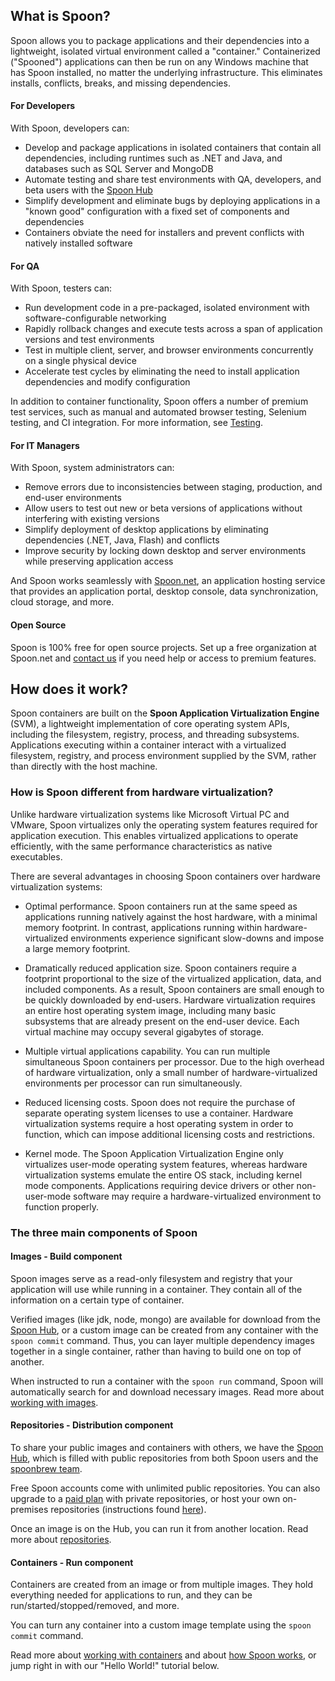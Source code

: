 ## What is Spoon?

Spoon allows you to package applications and their dependencies into a lightweight, isolated virtual environment called a "container." Containerized ("Spooned") applications can then be run on any Windows machine that has Spoon installed, no matter the underlying infrastructure. This eliminates installs, conflicts, breaks, and missing dependencies.

#### For Developers

With Spoon, developers can:

- Develop and package applications in isolated containers that contain all dependencies, including runtimes such as .NET and Java, and databases such as SQL Server and MongoDB
- Automate testing and share test environments with QA, developers, and beta users with the [Spoon Hub](/hub)
- Simplify development and eliminate bugs by deploying applications in a "known good" configuration with a fixed set of components and dependencies
- Containers obviate the need for installers and prevent conflicts with natively installed software

#### For QA

With Spoon, testers can:

- Run development code in a pre-packaged, isolated environment with software-configurable networking
- Rapidly rollback changes and execute tests across a span of application versions and test environments
- Test in multiple client, server, and browser environments concurrently on a single physical device
- Accelerate test cycles by eliminating the need to install application dependencies and modify configuration

In addition to container functionality, Spoon offers a number of premium test services, such as manual and automated browser testing, Selenium testing, and CI integration. For more information, see [Testing](/docs/testing).

#### For IT Managers

With Spoon, system administrators can:

- Remove errors due to inconsistencies between staging, production, and end-user environments
- Allow users to test out new or beta versions of applications without interfering with existing versions
- Simplify deployment of desktop applications by eliminating dependencies (.NET, Java, Flash) and conflicts
- Improve security by locking down desktop and server environments while preserving application access

And Spoon works seamlessly with [Spoon.net](http://spoon.net), an application hosting service that provides an application portal, desktop console, data synchronization, cloud storage, and more.

#### Open Source

Spoon is 100% free for open source projects. Set up a free organization at Spoon.net and [contact us](/contact) if you need help or access to premium features.

## How does it work?

Spoon containers are built on the **Spoon Application Virtualization Engine** (SVM), a lightweight implementation of core operating system APIs, including the filesystem, registry, process, and threading subsystems. Applications executing within a container interact with a virtualized filesystem, registry, and process environment supplied by the SVM, rather than directly with the host machine. 

### How is Spoon different from hardware virtualization?

Unlike hardware virtualization systems like Microsoft Virtual PC and VMware, Spoon virtualizes only the operating system features required for application execution. This enables virtualized applications to operate efficiently, with the same performance characteristics as native executables.

There are several advantages in choosing Spoon containers over hardware virtualization systems:

- Optimal performance. Spoon containers run at the same speed as applications running natively against the host hardware, with a minimal memory footprint. In contrast, applications running within hardware-virtualized environments experience significant slow-downs and impose a large memory footprint.

- Dramatically reduced application size. Spoon containers require a footprint proportional to the size of the virtualized application, data, and included components. As a result, Spoon containers are small enough to be quickly downloaded by end-users. Hardware virtualization requires an entire host operating system image, including many basic subsystems that are already present on the end-user device. Each virtual machine may occupy several gigabytes of storage.

- Multiple virtual applications capability. You can run multiple simultaneous Spoon containers per processor. Due to the high overhead of hardware virtualization, only a small number of hardware-virtualized environments per processor can run simultaneously.

- Reduced licensing costs. Spoon does not require the purchase of separate operating system licenses to use a container. Hardware virtualization systems require a host operating system in order to function, which can impose additional licensing costs and restrictions.

- Kernel mode. The Spoon Application Virtualization Engine only virtualizes user-mode operating system features, whereas hardware virtualization systems emulate the entire OS stack, including kernel mode components. Applications requiring device drivers or other non-user-mode software may require a hardware-virtualized environment to function properly.

### The three main components of Spoon

#### Images - Build component

Spoon images serve as a read-only filesystem and registry that your application will use while running in a container. They contain all of the information on a certain type of container.

Verified images (like jdk, node, mongo)  are available for download from the [Spoon Hub](/hub), or a custom image can be created from any container with the `spoon commit` command. Thus, you can layer multiple dependency images together in a single container, rather than having to build one on top of another.

When instructed to run a container with the `spoon run` command, Spoon will automatically search for and download necessary images. Read more about [working with images](/docs/building/working-with-images).

#### Repositories - Distribution component

To share your public images and containers with others, we have the [Spoon Hub](/hub), which is filled with public repositories from both Spoon users and the [spoonbrew team](/hub/spoonbrew).

Free Spoon accounts come with unlimited public repositories. You can also upgrade to a [paid plan](/pricing) with private repositories, or host your own on-premises repositories (instructions found [here](/docs/deploying/to-a-spoon-server)).

Once an image is on the Hub, you can run it from another location. Read more about [repositories](/docs/hub/repositories).

#### Containers - Run component

Containers are created from an image or from multiple images. They hold everything needed for applications to run, and they can be run/started/stopped/removed, and more.

You can turn any container into a custom image template using the `spoon commit` command.

Read more about [working with containers](/docs/building/working-with-containers) and about [how Spoon works](/docs/getting-started/about), or jump right in with our "Hello World!" tutorial below.
